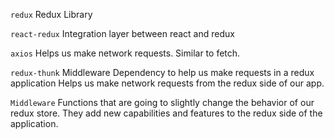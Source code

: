`redux` 
Redux Library

`react-redux`
Integration layer between react and redux

`axios` 
Helps us make network requests. 
Similar to fetch. 

`redux-thunk`
Middleware Dependency to help us make requests in a redux application 
Helps us make network requests from the redux side of our app. 

`Middleware`
Functions that are going to slightly change the behavior of our redux store. 
They add new capabilities and features to the redux side of the application. 
